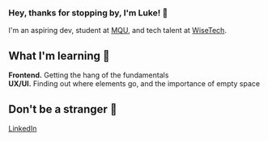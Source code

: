 ### Hey, thanks for stopping by, I'm Luke! 👋

I'm an aspiring dev, student at [MQU](https://www.mq.edu.au/), and tech talent at [WiseTech](https://www.wisetechglobal.com/).

## What I'm learning :seedling:

**Frontend.** Getting the hang of the fundamentals  
**UX/UI.** Finding out where elements go, and the importance of empty space

## Don't be a stranger :speech_balloon:
[LinkedIn](https://www.linkedin.com/in/lukecameron/) 

